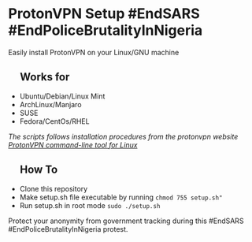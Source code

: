 # ProtonVPN Setup #EndSARS #EndPoliceBrutalityInNigeria
Easily install ProtonVPN on your Linux/GNU machine <br />
<ul>
<h2>Works for</h2>
<li>
Ubuntu/Debian/Linux Mint
</li>
<li>
ArchLinux/Manjaro
</li>
<li>
SUSE
<li>
Fedora/CentOs/RHEL
</li>
</ul>
<i>The scripts follows installation procedures from the protonvpn website <a href="https://protonvpn.com/support/linux-vpn-tool/">ProtonVPN command-line tool for Linux</a></i>
<ul>
<h2>How To </h2>
<li>
Clone this repository
</li>
<li>
Make setup.sh file executable by running <code>chmod 755 setup.sh"</code>
</li>
<li>
Run setup.sh in root mode <code>sudo ./setup.sh</code>
</ul>

Protect your anonymity from government tracking during this #EndSARS #EndPoliceBrutalityInNigeria protest.